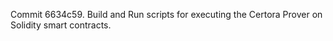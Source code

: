 Commit 6634c59.                    Build and Run scripts for executing the Certora Prover on Solidity smart contracts.